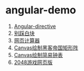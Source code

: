 # angular-demo
1. <a href='http://jiangk1214.win/angular-demo/angular-directive/Angular-directive.html'>Angular-directive</a>
2. <a href='http://jiangk1214.win/WEBDemo/前端demo/game.html'>别踩白块</a>
3. <a href='http://jiangk1214.win/WEBDemo/前端demo/网页计算器.html'>网页计算器</a>
4. <a href='http://jiangk1214.win/WEBDemo/前端demo/黑客帝国矩形阵.html'>Canvas绘制黑客帝国矩形阵</a>
5. <a href='http://jiangk1214.win/WEBDemo/前端demo/clock3.html'>Canvas绘制简易钟表</a>
6. <a href='http://jiangk1214.win/WEBDemo/网页小游戏--2048/index.html'>2048游戏网页版</a>
